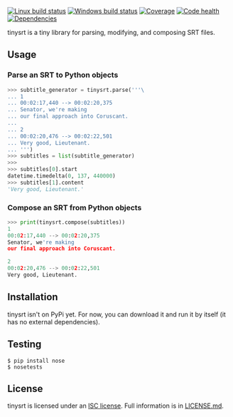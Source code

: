 [![Linux build status][travis-image]][travis-builds]
[![Windows build status][appveyor-image]][appveyor-builds]
[![Coverage][coveralls-image]][coveralls]
[![Code health][landscape-image]][landscape]
[![Dependencies][requires-image]][requires]

[travis-builds]: https://travis-ci.org/cdown/tinysrt
[travis-image]: https://img.shields.io/travis/cdown/tinysrt/master.svg?label=linux
[appveyor-builds]: https://ci.appveyor.com/project/cdown/tinysrt
[appveyor-image]: https://img.shields.io/appveyor/ci/cdown/tinysrt/master.svg?label=windows
[coveralls]: https://coveralls.io/r/cdown/tinysrt
[coveralls-image]: https://img.shields.io/coveralls/cdown/tinysrt/master.svg
[landscape]: https://landscape.io/github/cdown/tinysrt/master
[landscape-image]: https://landscape.io/github/cdown/tinysrt/master/landscape.svg
[requires]: https://requires.io/github/cdown/tinysrt/requirements/?branch=master
[requires-image]: https://img.shields.io/requires/github/cdown/tinysrt.svg?label=deps

tinysrt is a tiny library for parsing, modifying, and composing SRT files.

## Usage

### Parse an SRT to Python objects

```python
>>> subtitle_generator = tinysrt.parse('''\
... 1
... 00:02:17,440 --> 00:02:20,375
... Senator, we're making
... our final approach into Coruscant.
...
... 2
... 00:02:20,476 --> 00:02:22,501
... Very good, Lieutenant.
... ''')
>>> subtitles = list(subtitle_generator)
>>>
>>> subtitles[0].start
datetime.timedelta(0, 137, 440000)
>>> subtitles[1].content
'Very good, Lieutenant.'
```

### Compose an SRT from Python objects

```python
>>> print(tinysrt.compose(subtitles))
1
00:02:17,440 --> 00:02:20,375
Senator, we're making
our final approach into Coruscant.

2
00:02:20,476 --> 00:02:22,501
Very good, Lieutenant.
```

## Installation

tinysrt isn't on PyPi yet. For now, you can download it and run it by itself
(it has no external dependencies).

## Testing

    $ pip install nose
    $ nosetests

## License

tinysrt is licensed under an
[ISC license](http://en.wikipedia.org/wiki/ISC_license). Full information is in
[LICENSE.md](LICENSE.md).
